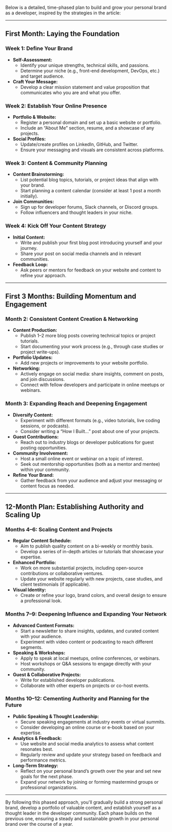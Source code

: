 Below is a detailed, time-phased plan to build and grow your personal brand as a developer, inspired by the strategies in the article:

---

## **First Month: Laying the Foundation**

### **Week 1: Define Your Brand**

- **Self-Assessment:**
    - Identify your unique strengths, technical skills, and passions.
    - Determine your niche (e.g., front-end development, DevOps, etc.) and target audience.
- **Craft Your Message:**
    - Develop a clear mission statement and value proposition that communicates who you are and what you offer.

### **Week 2: Establish Your Online Presence**

- **Portfolio & Website:**
    - Register a personal domain and set up a basic website or portfolio.
    - Include an “About Me” section, resume, and a showcase of any projects.
- **Social Profiles:**
    - Update/create profiles on LinkedIn, GitHub, and Twitter.
    - Ensure your messaging and visuals are consistent across platforms.

### **Week 3: Content & Community Planning**

- **Content Brainstorming:**
    - List potential blog topics, tutorials, or project ideas that align with your brand.
    - Start planning a content calendar (consider at least 1 post a month initially).
- **Join Communities:**
    - Sign up for developer forums, Slack channels, or Discord groups.
    - Follow influencers and thought leaders in your niche.

### **Week 4: Kick Off Your Content Strategy**

- **Initial Content:**
    - Write and publish your first blog post introducing yourself and your journey.
    - Share your post on social media channels and in relevant communities.
- **Feedback Loop:**
    - Ask peers or mentors for feedback on your website and content to refine your approach.

---

## **First 3 Months: Building Momentum and Engagement**

### **Month 2: Consistent Content Creation & Networking**

- **Content Production:**
    - Publish 1–2 more blog posts covering technical topics or project tutorials.
    - Start documenting your work process (e.g., through case studies or project write-ups).
- **Portfolio Updates:**
    - Add new projects or improvements to your website portfolio.
- **Networking:**
    - Actively engage on social media: share insights, comment on posts, and join discussions.
    - Connect with fellow developers and participate in online meetups or webinars.

### **Month 3: Expanding Reach and Deepening Engagement**

- **Diversify Content:**
    - Experiment with different formats (e.g., video tutorials, live coding sessions, or podcasts).
    - Consider writing a “How I Built…” post about one of your projects.
- **Guest Contributions:**
    - Reach out to industry blogs or developer publications for guest posting opportunities.
- **Community Involvement:**
    - Host a small online event or webinar on a topic of interest.
    - Seek out mentorship opportunities (both as a mentor and mentee) within your community.
- **Refine Your Brand:**
    - Gather feedback from your audience and adjust your messaging or content focus as needed.

---

## **12-Month Plan: Establishing Authority and Scaling Up**

### **Months 4–6: Scaling Content and Projects**

- **Regular Content Schedule:**
    - Aim to publish quality content on a bi-weekly or monthly basis.
    - Develop a series of in-depth articles or tutorials that showcase your expertise.
- **Enhanced Portfolio:**
    - Work on more substantial projects, including open-source contributions or collaborative ventures.
    - Update your website regularly with new projects, case studies, and client testimonials (if applicable).
- **Visual Identity:**
    - Create or refine your logo, brand colors, and overall design to ensure a professional look.

### **Months 7–9: Deepening Influence and Expanding Your Network**

- **Advanced Content Formats:**
    - Start a newsletter to share insights, updates, and curated content with your audience.
    - Experiment with video content or podcasting to reach different segments.
- **Speaking & Workshops:**
    - Apply to speak at local meetups, online conferences, or webinars.
    - Host workshops or Q&A sessions to engage directly with your community.
- **Guest & Collaborative Projects:**
    - Write for established developer publications.
    - Collaborate with other experts on projects or co-host events.

### **Months 10–12: Cementing Authority and Planning for the Future**

- **Public Speaking & Thought Leadership:**
    - Secure speaking engagements at industry events or virtual summits.
    - Consider developing an online course or e-book based on your expertise.
- **Analytics & Feedback:**
    - Use website and social media analytics to assess what content resonates best.
    - Regularly review and update your strategy based on feedback and performance metrics.
- **Long-Term Strategy:**
    - Reflect on your personal brand’s growth over the year and set new goals for the next phase.
    - Expand your network by joining or forming mastermind groups or professional organizations.

---

By following this phased approach, you'll gradually build a strong personal brand, develop a portfolio of valuable content, and establish yourself as a thought leader in the developer community. Each phase builds on the previous one, ensuring a steady and sustainable growth in your personal brand over the course of a year.